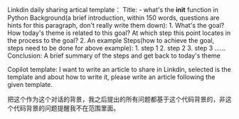 Linkdin daily sharing artical template：
Title: 
    - what's the __init__ function in Python
Background(a brief introduction, within 150 words, questions are hints for this paragraph, don't really write them down):
    1. What's the goal?How today's theme is related to this goal? At which step this point locates in the process to the goal? 
    2. An example
Steps(how to achieve the goal, steps need to be done for above example):
    1. step 1 
    2. step 2 
    3. step 3
    ......
Conclusion:
    A brief summary of the steps and get back to today's theme

Copilot template:
I want to write an article to share in Linkdin, selected is the template and about how to write it, please write an article following the given template.


把这个作为这个对话的背景，我之后提出的所有问题都基于这个代码背景的，非这个代码背景的问题提醒我不在范围里面。

